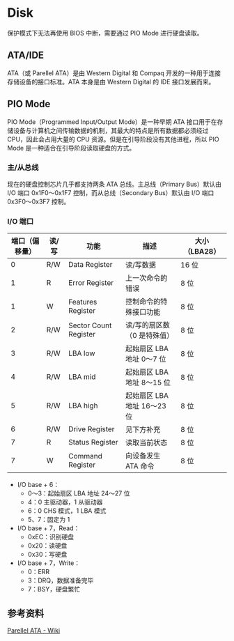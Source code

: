 # Disk

保护模式下无法再使用 BIOS 中断，需要通过 PIO Mode 进行硬盘读取。

## ATA/IDE

ATA（或 Parellel ATA）是由 Western Digital 和 Compaq 开发的一种用于连接存储设备的接口标准。ATA 本身是由 Western Digital 的 IDE 接口发展而来。

## PIO Mode

PIO Mode（Programmed Input/Output Mode）是一种早期 ATA 接口用于在存储设备与计算机之间传输数据的机制，其最大的特点是所有数据都必须经过 CPU，因此会占用大量的 CPU 资源。但是在引导阶段没有其他进程，所以 PIO Mode 是一种适合在引导阶段读取硬盘的方式。

### 主/从总线

现在的硬盘控制芯片几乎都支持两条 ATA 总线。主总线（Primary Bus）默认由 I/O 端口 0x1F0～0x1F7 控制，而从总线（Secondary Bus）默认由 I/O 端口 0x3F0～0x3F7 控制。

### I/O 端口

| 端口（偏移量）| 读/写 | 功能                  | 描述                        | 大小（LBA28）|
| --------------| ----- | --------------------- | --------------------------- | ------------ |
| 0             | R/W   | Data Register         | 读/写数据                   | 16 位        |
| 1             | R     | Error Register        | 上一次命令的错误            | 8 位         |
| 1             | W     | Features Register     | 控制命令的特殊接口功能      | 8 位         |
| 2             | R/W   | Sector Count Register | 读/写的扇区数（0 是特殊值） | 8 位         |
| 3             | R/W   | LBA low               | 起始扇区 LBA 地址 0～7 位   | 8 位         |
| 4             | R/W   | LBA mid               | 起始扇区 LBA 地址 8～15 位  | 8 位         |
| 5             | R/W   | LBA high              | 起始扇区 LBA 地址 16～23 位 | 8 位         |
| 6             | R/W   | Drive Register        | 见下方补充                  | 8 位         |
| 7             | R     | Status Register       | 读取当前状态                | 8 位         |
| 7             | W     | Command Register      | 向设备发生 ATA 命令         | 8 位         |

- I/O base + 6：
    - 0～3：起始扇区 LBA 地址 24～27 位
    - 4：0 主驱动器，1 从驱动器
    - 6：0 CHS 模式，1 LBA 模式
    - 5、7：固定为 1
- I/O base + 7，Read：
    - 0xEC：识别硬盘
    - 0x20：读硬盘
    - 0x30：写硬盘
- I/O base + 7，Write：
    - 0：ERR
    - 3：DRQ，数据准备完毕
    - 7：BSY，硬盘繁忙

## 参考资料

[Parellel ATA - Wiki](https://en.wikipedia.org/wiki/Parallel_ATA)
